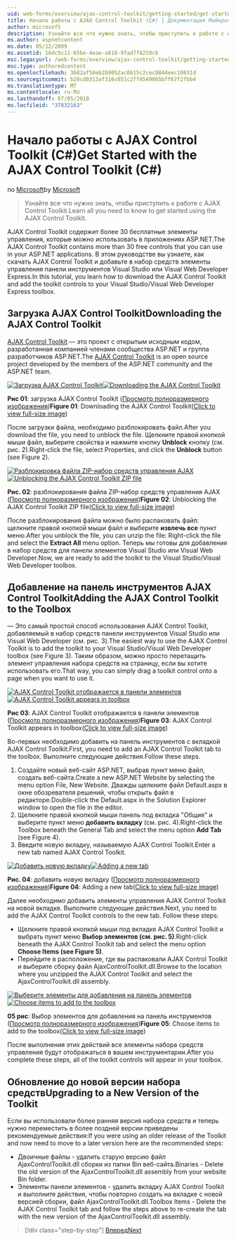 ```yaml
---
uid: web-forms/overview/ajax-control-toolkit/getting-started/get-started-with-the-ajax-control-toolkit-cs
title: Начало работы с AJAX Control Toolkit (C#) | Документация Майкрософт
author: microsoft
description: Узнайте все что нужно знать, чтобы приступить к работе с AJAX Control Toolkit.
ms.author: aspnetcontent
ms.date: 05/12/2009
ms.assetid: 16dc5c11-65be-4eae-a818-9fad7f8259c6
msc.legacyurl: /web-forms/overview/ajax-control-toolkit/getting-started/get-started-with-the-ajax-control-toolkit-cs
msc.type: authoredcontent
ms.openlocfilehash: 3682af50eb2b9052ac0b15c2cec084deec10031d
ms.sourcegitcommit: b28cd0313af316c051c2ff8549865bff67f2fbb4
ms.translationtype: MT
ms.contentlocale: ru-RU
ms.lasthandoff: 07/05/2018
ms.locfileid: "37832163"
---
```

<a name="get-started-with-the-ajax-control-toolkit-c"></a><span data-ttu-id="dd83f-103">Начало работы с AJAX Control Toolkit (C#)</span><span class="sxs-lookup"><span data-stu-id="dd83f-103">Get Started with the AJAX Control Toolkit (C#)</span></span>
====================
<span data-ttu-id="dd83f-104">по [Microsoft](https://github.com/microsoft)</span><span class="sxs-lookup"><span data-stu-id="dd83f-104">by [Microsoft](https://github.com/microsoft)</span></span>

> <span data-ttu-id="dd83f-105">Узнайте все что нужно знать, чтобы приступить к работе с AJAX Control Toolkit.</span><span class="sxs-lookup"><span data-stu-id="dd83f-105">Learn all you need to know to get started using the AJAX Control Toolkit.</span></span>


<span data-ttu-id="dd83f-106">AJAX Control Toolkit содержит более 30 бесплатные элементы управления, которые можно использовать в приложениях ASP.NET.</span><span class="sxs-lookup"><span data-stu-id="dd83f-106">The AJAX Control Toolkit contains more than 30 free controls that you can use in your ASP.NET applications.</span></span> <span data-ttu-id="dd83f-107">В этом руководстве вы узнаете, как скачать AJAX Control Toolkit и добавьте в набор средств элементы управления панели инструментов Visual Studio или Visual Web Developer Express.</span><span class="sxs-lookup"><span data-stu-id="dd83f-107">In this tutorial, you learn how to download the AJAX Control Toolkit and add the toolkit controls to your Visual Studio/Visual Web Developer Express toolbox.</span></span>

## <a name="downloading-the-ajax-control-toolkit"></a><span data-ttu-id="dd83f-108">Загрузка AJAX Control Toolkit</span><span class="sxs-lookup"><span data-stu-id="dd83f-108">Downloading the AJAX Control Toolkit</span></span>

<span data-ttu-id="dd83f-109">[AJAX Control Toolkit](http://devexpress.com/act) — это проект с открытым исходным кодом, разработанная компанией членами сообщества ASP.NET и группа разработчиков ASP.NET.</span><span class="sxs-lookup"><span data-stu-id="dd83f-109">The [AJAX Control Toolkit](http://devexpress.com/act) is an open source project developed by the members of the ASP.NET community and the ASP.NET team.</span></span> 


<span data-ttu-id="dd83f-110">[![Загрузка AJAX Control Toolkit](get-started-with-the-ajax-control-toolkit-cs/_static/image1.jpg)](get-started-with-the-ajax-control-toolkit-cs/_static/image1.png)</span><span class="sxs-lookup"><span data-stu-id="dd83f-110">[![Downloading the AJAX Control Toolkit](get-started-with-the-ajax-control-toolkit-cs/_static/image1.jpg)](get-started-with-the-ajax-control-toolkit-cs/_static/image1.png)</span></span>

<span data-ttu-id="dd83f-111">**Рис 01**: загрузка AJAX Control Toolkit ([Просмотр полноразмерного изображения](get-started-with-the-ajax-control-toolkit-cs/_static/image2.png))</span><span class="sxs-lookup"><span data-stu-id="dd83f-111">**Figure 01**: Downloading the AJAX Control Toolkit([Click to view full-size image](get-started-with-the-ajax-control-toolkit-cs/_static/image2.png))</span></span>


<span data-ttu-id="dd83f-112">После загрузки файла, необходимо разблокировать файл.</span><span class="sxs-lookup"><span data-stu-id="dd83f-112">After you download the file, you need to unblock the file.</span></span> <span data-ttu-id="dd83f-113">Щелкните правой кнопкой мыши файл, выберите свойства и нажмите кнопку **Unblock** кнопку (см. рис. 2).</span><span class="sxs-lookup"><span data-stu-id="dd83f-113">Right-click the file, select Properties, and click the **Unblock** button (see Figure 2).</span></span>


<span data-ttu-id="dd83f-114">[![Разблокировка файла ZIP-набор средств управления AJAX](get-started-with-the-ajax-control-toolkit-cs/_static/image2.jpg)](get-started-with-the-ajax-control-toolkit-cs/_static/image3.png)</span><span class="sxs-lookup"><span data-stu-id="dd83f-114">[![Unblocking the AJAX Control Toolkit ZIP file](get-started-with-the-ajax-control-toolkit-cs/_static/image2.jpg)](get-started-with-the-ajax-control-toolkit-cs/_static/image3.png)</span></span>

<span data-ttu-id="dd83f-115">**Рис. 02**: разблокирования файла ZIP-набор средств управления AJAX ([Просмотр полноразмерного изображения](get-started-with-the-ajax-control-toolkit-cs/_static/image4.png))</span><span class="sxs-lookup"><span data-stu-id="dd83f-115">**Figure 02**: Unblocking the AJAX Control Toolkit ZIP file([Click to view full-size image](get-started-with-the-ajax-control-toolkit-cs/_static/image4.png))</span></span>


<span data-ttu-id="dd83f-116">После разблокирования файла можно было распаковать файл: щелкните правой кнопкой мыши файл и выберите **извлечь все** пункт меню.</span><span class="sxs-lookup"><span data-stu-id="dd83f-116">After you unblock the file, you can unzip the file: Right-click the file and select the **Extract All** menu option.</span></span> <span data-ttu-id="dd83f-117">Теперь мы готовы для добавления в набор средств для панели элементов Visual Studio или Visual Web Developer.</span><span class="sxs-lookup"><span data-stu-id="dd83f-117">Now, we are ready to add the toolkit to the Visual Studio/Visual Web Developer toolbox.</span></span>

## <a name="adding-the-ajax-control-toolkit-to-the-toolbox"></a><span data-ttu-id="dd83f-118">Добавление на панель инструментов AJAX Control Toolkit</span><span class="sxs-lookup"><span data-stu-id="dd83f-118">Adding the AJAX Control Toolkit to the Toolbox</span></span>

<span data-ttu-id="dd83f-119">— Это самый простой способ использования AJAX Control Toolkit, добавляемый в набор средств панели инструментов Visual Studio или Visual Web Developer (см. рис. 3).</span><span class="sxs-lookup"><span data-stu-id="dd83f-119">The easiest way to use the AJAX Control Toolkit is to add the toolkit to your Visual Studio/Visual Web Developer toolbox (see Figure 3).</span></span> <span data-ttu-id="dd83f-120">Таким образом, можно просто перетащить элемент управления набора средств на страницу, если вы хотите использовать его.</span><span class="sxs-lookup"><span data-stu-id="dd83f-120">That way, you can simply drag a toolkit control onto a page when you want to use it.</span></span>


<span data-ttu-id="dd83f-121">[![AJAX Control Toolkit отображается в панели элементов](get-started-with-the-ajax-control-toolkit-cs/_static/image3.jpg)](get-started-with-the-ajax-control-toolkit-cs/_static/image5.png)</span><span class="sxs-lookup"><span data-stu-id="dd83f-121">[![AJAX Control Toolkit appears in toolbox](get-started-with-the-ajax-control-toolkit-cs/_static/image3.jpg)](get-started-with-the-ajax-control-toolkit-cs/_static/image5.png)</span></span>

<span data-ttu-id="dd83f-122">**Рис 03**: AJAX Control Toolkit отображается в панели элементов ([Просмотр полноразмерного изображения](get-started-with-the-ajax-control-toolkit-cs/_static/image6.png))</span><span class="sxs-lookup"><span data-stu-id="dd83f-122">**Figure 03**: AJAX Control Toolkit appears in toolbox([Click to view full-size image](get-started-with-the-ajax-control-toolkit-cs/_static/image6.png))</span></span>


<span data-ttu-id="dd83f-123">Во-первых необходимо добавить на панель инструментов с вкладкой AJAX Control Toolkit.</span><span class="sxs-lookup"><span data-stu-id="dd83f-123">First, you need to add an AJAX Control Toolkit tab to the toolbox.</span></span> <span data-ttu-id="dd83f-124">Выполните следующие действия.</span><span class="sxs-lookup"><span data-stu-id="dd83f-124">Follow these steps.</span></span>

1. <span data-ttu-id="dd83f-125">Создайте новый веб-сайт ASP.NET, выбрав пункт меню файл, создать веб-сайта.</span><span class="sxs-lookup"><span data-stu-id="dd83f-125">Create a new ASP.NET Website by selecting the menu option File, New Website.</span></span> <span data-ttu-id="dd83f-126">Дважды щелкните файл Default.aspx в окне обозревателя решений, чтобы открыть файл в редакторе.</span><span class="sxs-lookup"><span data-stu-id="dd83f-126">Double-click the Default.aspx in the Solution Explorer window to open the file in the editor.</span></span>
2. <span data-ttu-id="dd83f-127">Щелкните правой кнопкой мыши панель под вкладка "Общие" и выберите пункт меню **добавить вкладку** (см. рис. 4).</span><span class="sxs-lookup"><span data-stu-id="dd83f-127">Right-click the Toolbox beneath the General Tab and select the menu option **Add Tab** (see Figure 4).</span></span>
3. <span data-ttu-id="dd83f-128">Введите новую вкладку, называемую AJAX Control Toolkit.</span><span class="sxs-lookup"><span data-stu-id="dd83f-128">Enter a new tab named AJAX Control Toolkit.</span></span>


<span data-ttu-id="dd83f-129">[![Добавить новую вкладку](get-started-with-the-ajax-control-toolkit-cs/_static/image4.jpg)](get-started-with-the-ajax-control-toolkit-cs/_static/image7.png)</span><span class="sxs-lookup"><span data-stu-id="dd83f-129">[![Adding a new tab](get-started-with-the-ajax-control-toolkit-cs/_static/image4.jpg)](get-started-with-the-ajax-control-toolkit-cs/_static/image7.png)</span></span>

<span data-ttu-id="dd83f-130">**Рис. 04**: добавить новую вкладку ([Просмотр полноразмерного изображения](get-started-with-the-ajax-control-toolkit-cs/_static/image8.png))</span><span class="sxs-lookup"><span data-stu-id="dd83f-130">**Figure 04**: Adding a new tab([Click to view full-size image](get-started-with-the-ajax-control-toolkit-cs/_static/image8.png))</span></span>


<span data-ttu-id="dd83f-131">Далее необходимо добавить элементы управления AJAX Control Toolkit на новой вкладке. Выполните следующие действия.</span><span class="sxs-lookup"><span data-stu-id="dd83f-131">Next, you need to add the AJAX Control Toolkit controls to the new tab. Follow these steps:</span></span>

- <span data-ttu-id="dd83f-132">Щелкните правой кнопкой мыши под вкладке AJAX Control Toolkit и выбрать пункт меню **Выбор элементов (см. рис. 5)**.</span><span class="sxs-lookup"><span data-stu-id="dd83f-132">Right-click beneath the AJAX Control Toolkit tab and select the menu option **Choose Items (see Figure 5)**.</span></span>
- <span data-ttu-id="dd83f-133">Перейдите в расположение, где вы распаковали AJAX Control Toolkit и выберите сборку файл AjaxControlToolkit.dll.</span><span class="sxs-lookup"><span data-stu-id="dd83f-133">Browse to the location where you unzipped the AJAX Control Toolkit and select the AjaxControlToolkit.dll assembly.</span></span>


<span data-ttu-id="dd83f-134">[![Выберите элементы для добавления на панель элементов](get-started-with-the-ajax-control-toolkit-cs/_static/image5.jpg)](get-started-with-the-ajax-control-toolkit-cs/_static/image9.png)</span><span class="sxs-lookup"><span data-stu-id="dd83f-134">[![Choose items to add to the toolbox](get-started-with-the-ajax-control-toolkit-cs/_static/image5.jpg)](get-started-with-the-ajax-control-toolkit-cs/_static/image9.png)</span></span>

<span data-ttu-id="dd83f-135">**05 рис**: Выбор элементов для добавления на панель инструментов ([Просмотр полноразмерного изображения](get-started-with-the-ajax-control-toolkit-cs/_static/image10.png))</span><span class="sxs-lookup"><span data-stu-id="dd83f-135">**Figure 05**: Choose items to add to the toolbox([Click to view full-size image](get-started-with-the-ajax-control-toolkit-cs/_static/image10.png))</span></span>


<span data-ttu-id="dd83f-136">После выполнения этих действий все элементы набора средств управления будут отображаться в вашем инструментарии.</span><span class="sxs-lookup"><span data-stu-id="dd83f-136">After you complete these steps, all of the toolkit controls will appear in your toolbox.</span></span>

## <a name="upgrading-to-a-new-version-of-the-toolkit"></a><span data-ttu-id="dd83f-137">Обновление до новой версии набора средств</span><span class="sxs-lookup"><span data-stu-id="dd83f-137">Upgrading to a New Version of the Toolkit</span></span>

<span data-ttu-id="dd83f-138">Если вы использовали более ранняя версия набора средств и теперь нужно переместить в более поздней версии приведены рекомендуемые действия:</span><span class="sxs-lookup"><span data-stu-id="dd83f-138">If you were using an older release of the Toolkit and now need to move to a later version here are the recommended steps:</span></span>

- <span data-ttu-id="dd83f-139">Двоичные файлы - удалить старую версию файл AjaxControlToolkit.dll сборки из папки Bin веб-сайта.</span><span class="sxs-lookup"><span data-stu-id="dd83f-139">Binaries - Delete the old version of the AjaxControlToolkit.dll assembly from your website Bin folder.</span></span>
- <span data-ttu-id="dd83f-140">Элементы панели элементов - удалить вкладку AJAX Control Toolkit и выполните действия, чтобы повторно создать на вкладке с новой версией сборки, файл AjaxControlToolkit.dll.</span><span class="sxs-lookup"><span data-stu-id="dd83f-140">Toolbox Items - Delete the AJAX Control Toolkit tab and follow the steps above to re-create the tab with the new version of the AjaxControlToolkit.dll assembly.</span></span>

> [!div class="step-by-step"]
> [<span data-ttu-id="dd83f-141">Вперед</span><span class="sxs-lookup"><span data-stu-id="dd83f-141">Next</span></span>](using-ajax-control-toolkit-controls-and-control-extenders-cs.md)
